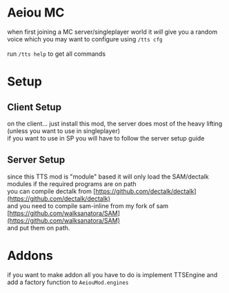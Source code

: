# Aeiou MC

when first joining a MC server/singleplayer world it *will* give you a random voice which you may want to configure using `/tts cfg`<br>
<br>
run `/tts help` to get all commands

# Setup

## Client Setup
on the client... just install this mod, the server does most of the heavy lifting (unless you want to use in singleplayer)<br>
if you want to use in SP you will have to follow the server setup guide<br>

## Server Setup
since this TTS mod is "module" based it will only load the SAM/dectalk modules if the required programs are on path<br>
you can compile dectalk from [https://github.com/dectalk/dectalk](https://github.com/dectalk/dectalk)<br>
and you need to compile sam-inline from my fork of sam [https://github.com/walksanatora/SAM](https://github.com/walksanatora/SAM)<br>
and put them on path.<br>

# Addons
if you want to make addon all you have to do is implement TTSEngine and add a factory function to `AeiouMod.engines`<br>
